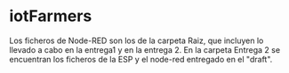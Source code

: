 # iotFarmers

Los ficheros de Node-RED son los de la carpeta Raiz, que incluyen lo llevado a cabo en la entrega1 y en la entrega 2.
En la carpeta Entrega 2 se encuentran los ficheros de la ESP y el node-red entregado en el "draft".
